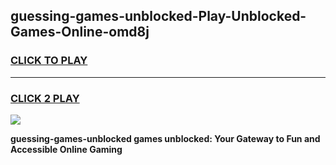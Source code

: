 
## guessing-games-unblocked-Play-Unblocked-Games-Online-omd8j
<h3>
<a href="https://premium76.site?title=guessing-games-unblocked&ref=25A">CLICK TO PLAY</a></h3>
<hr>

<h3>
<a href="https://premium76.site?title=guessing-games-unblocked&ref=25A">CLICK 2 PLAY</a>
  
</h3>

<a href="https://premium76.site?title=guessing-games-unblocked&ref=25A"><img src="https://clearcache.store/games.png"></a>


**guessing-games-unblocked games unblocked: Your Gateway to Fun and Accessible Online Gaming**

